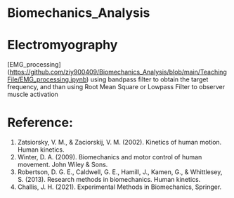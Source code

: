 # Biomechanics_Analysis

# Electromyography
[EMG_processing] (https://github.com/ziy900409/Biomechanics_Analysis/blob/main/TeachingFile/EMG_processing.ipynb)
using bandpass filter to obtain the target frequency, and than using Root Mean Square or Lowpass Filter to observer muscle activation


# Reference:
1. Zatsiorsky, V. M., & Zaciorskij, V. M. (2002). Kinetics of human motion. Human kinetics.
2. Winter, D. A. (2009). Biomechanics and motor control of human movement. John Wiley & Sons.
3. Robertson, D. G. E., Caldwell, G. E., Hamill, J., Kamen, G., & Whittlesey, S. (2013). Research methods in biomechanics. Human kinetics.
4. Challis, J. H. (2021). Experimental Methods in Biomechanics, Springer. 
